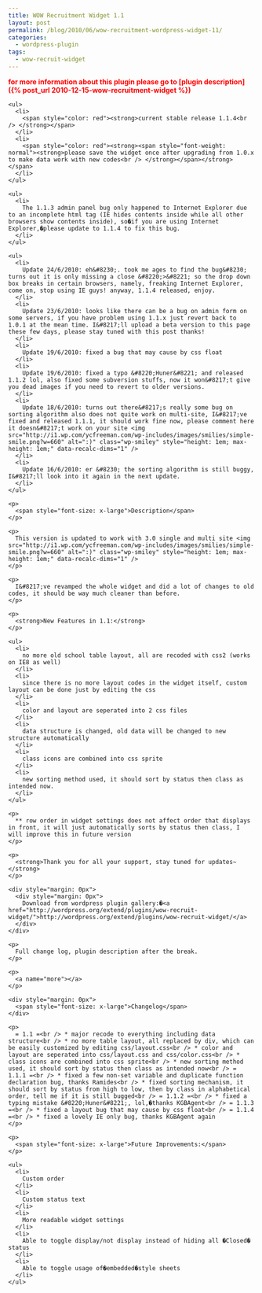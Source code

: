 ```yaml
---
title: WOW Recruitment Widget 1.1
layout: post
permalink: /blog/2010/06/wow-recruitment-wordpress-widget-11/
categories:
  - wordpress-plugin
tags:
  - wow-recruit-widget
---
```

<div style="margin: 0px">
  <span style="color: #ff0000"><strong></p>

  for more information about this plugin please go to [plugin description]({% post_url 2010-12-15-wow-recruitment-widget %})


  <p>
    </strong></span></div>

    <ul>
      <li>
        <span style="color: red"><strong>current stable release 1.1.4<br /> </strong></span>
      </li>
      <li>
        <span style="color: red"><strong><span style="font-weight: normal"><strong>please save the widget once after upgrading from 1.0.x to make data work with new codes<br /> </strong></span></strong></span>
      </li>
    </ul>

    <ul>
      <li>
        The 1.1.3 admin panel bug only happened to Internet Explorer due to an incomplete html tag (IE hides contents inside while all other browsers show contents inside), so�if you are using Internet Explorer,�please update to 1.1.4 to fix this bug.
      </li>
    </ul>

    <ul>
      <li>
        Update 24/6/2010: eh&#8230;. took me ages to find the bug&#8230; turns out it is only missing a close &#8220;>&#8221; so the drop down box breaks in certain browsers, namely, freaking Internet Explorer, come on, stop using IE guys! anyway, 1.1.4 released, enjoy.
      </li>
      <li>
        Update 23/6/2010: looks like there can be a bug on admin form on some servers, if you have problem using 1.1.x just revert back to 1.0.1 at the mean time. I&#8217;ll upload a beta version to this page these few days, please stay tuned with this post thanks!
      </li>
      <li>
        Update 19/6/2010: fixed a bug that may cause by css float
      </li>
      <li>
        Update 19/6/2010: fixed a typo &#8220;Huner&#8221; and released 1.1.2 lol, also fixed some subversion stuffs, now it won&#8217;t give you dead images if you need to revert to older versions.
      </li>
      <li>
        Update 18/6/2010: turns out there&#8217;s really some bug on sorting algorithm also does not quite work on multi-site, I&#8217;ve fixed and released 1.1.1, it should work fine now, please comment here it doesn&#8217;t work on your site <img src="http://i1.wp.com/ycfreeman.com/wp-includes/images/smilies/simple-smile.png?w=660" alt=":)" class="wp-smiley" style="height: 1em; max-height: 1em;" data-recalc-dims="1" />
      </li>
      <li>
        Update 16/6/2010: er &#8230; the sorting algorithm is still buggy, I&#8217;ll look into it again in the next update.
      </li>
    </ul>

    <p>
      <span style="font-size: x-large">Description</span>
    </p>

    <p>
      This version is updated to work with 3.0 single and multi site <img src="http://i1.wp.com/ycfreeman.com/wp-includes/images/smilies/simple-smile.png?w=660" alt=":)" class="wp-smiley" style="height: 1em; max-height: 1em;" data-recalc-dims="1" />
    </p>

    <p>
      I&#8217;ve revamped the whole widget and did a lot of changes to old codes, it should be way much cleaner than before.
    </p>

    <p>
      <strong>New Features in 1.1:</strong>
    </p>

    <ul>
      <li>
        no more old school table layout, all are recoded with css2 (works on IE8 as well)
      </li>
      <li>
        since there is no more layout codes in the widget itself, custom layout can be done just by editing the css
      </li>
      <li>
        color and layout are seperated into 2 css files
      </li>
      <li>
        data structure is changed, old data will be changed to new structure automatically
      </li>
      <li>
        class icons are combined into css sprite
      </li>
      <li>
        new sorting method used, it should sort by status then class as intended now.
      </li>
    </ul>

    <p>
      ** row order in widget settings does not affect order that displays in front, it will just automatically sorts by status then class, I will improve this in future version
    </p>

    <p>
      <strong>Thank you for all your support, stay tuned for updates~</strong>
    </p>

    <div style="margin: 0px">
      <div style="margin: 0px">
        Download from wordpress plugin gallery:�<a href="http://wordpress.org/extend/plugins/wow-recruit-widget/">http://wordpress.org/extend/plugins/wow-recruit-widget/</a>
      </div>
    </div>

    <p>
      Full change log, plugin description after the break.
    </p>

    <p>
      <a name="more"></a>
    </p>

    <div style="margin: 0px">
      <span style="font-size: x-large">Changelog</span>
    </div>

    <p>
      = 1.1 =<br /> * major recode to everything including data structure<br /> * no more table layout, all replaced by div, which can be easily customized by editing css/layout.css<br /> * color and layout are seperated into css/layout.css and css/color.css<br /> * class icons are combined into css sprite<br /> * new sorting method used, it should sort by status then class as intended now<br /> = 1.1.1 =<br /> * fixed a few non-set variable and duplicate function declaration bug, thanks Ramides<br /> * fixed sorting mechanism, it should sort by status from high to low, then by class in alphabetical order, tell me if it is still bugged<br /> = 1.1.2 =<br /> * fixed a typing mistake &#8220;Huner&#8221;, lol,�thanks KGBAgent<br /> = 1.1.3 =<br /> * fixed a layout bug that may cause by css float<br /> = 1.1.4 =<br /> * fixed a lovely IE only bug, thanks KGBAgent again
    </p>

    <p>
      <span style="font-size: x-large">Future Improvements:</span>
    </p>

    <ul>
      <li>
        Custom order
      </li>
      <li>
        Custom status text
      </li>
      <li>
        More readable widget settings
      </li>
      <li>
        Able to toggle display/not display instead of hiding all �Closed� status
      </li>
      <li>
        Able to toggle usage of�embedded�style sheets
      </li>
    </ul>

